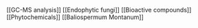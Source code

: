 [[GC-MS analysis]]
[[Endophytic fungi]]
[[Bioactive compounds]]
[[Phytochemicals]]
[[Baliospermum Montanum]]
